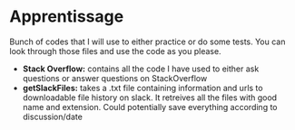 # Apprentissage
Bunch of codes that I will use to either practice or do some tests. 
You can look through those files and use the code as you please.

* **Stack Overflow:** contains all the code I have used to either ask questions or answer questions on StackOverflow
* **getSlackFiles:** takes a .txt file containing information and urls to downloadable file history on slack.
It retreives all the files with good name and extension. Could potentially save everything according to discussion/date

